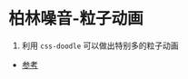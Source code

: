 # 柏林噪音-粒子动画

<div>
  <PerlinNoiseView />
</div>

1. 利用 `css-doodle` 可以做出特别多的粒子动画

- [参考](https://github.com/jhinzhou/MindEcho-UI/blob/master/src/CssStyle/PerlinNoiseView.vue)
